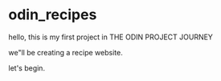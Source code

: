 # odin_recipes

hello, this is my first project in THE ODIN PROJECT JOURNEY

we"ll be creating a recipe website.

let's begin.